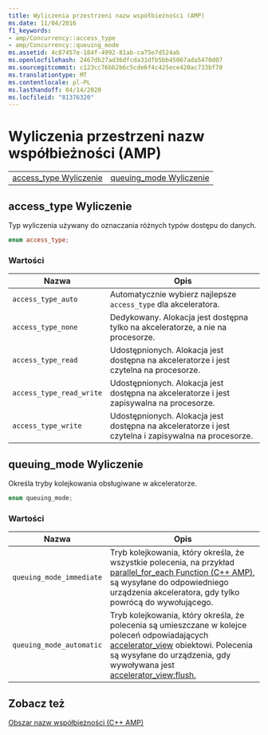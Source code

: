 ```yaml
---
title: Wyliczenia przestrzeni nazw współbieżności (AMP)
ms.date: 11/04/2016
f1_keywords:
- amp/Concurrency::access_type
- amp/Concurrency::queuing_mode
ms.assetid: 4c87457e-184f-4992-81ab-ca75e7d524ab
ms.openlocfilehash: 2467db27ad36dfcda31dfb5bb45067ada5470d07
ms.sourcegitcommit: c123cc76bb2b6c5cde6f4c425ece420ac733bf70
ms.translationtype: MT
ms.contentlocale: pl-PL
ms.lasthandoff: 04/14/2020
ms.locfileid: "81376320"
---
```

# <a name="concurrency-namespace-enums-amp"></a>Wyliczenia przestrzeni nazw współbieżności (AMP)

|||
|-|-|
|[access_type Wyliczenie](#access_type)|[queuing_mode Wyliczenie](#queuing_mode)|

## <a name="access_type-enumeration"></a><a name="access_type"></a>access_type Wyliczenie

Typ wyliczenia używany do oznaczania różnych typów dostępu do danych.

```cpp
enum access_type;
```

### <a name="values"></a>Wartości

|Nazwa|Opis|
|----------|-----------------|
|`access_type_auto`|Automatycznie wybierz najlepsze `access_type` dla akceleratora.|
|`access_type_none`|Dedykowany. Alokacja jest dostępna tylko na akceleratorze, a nie na procesorze.|
|`access_type_read`|Udostępnionych. Alokacja jest dostępna na akceleratorze i jest czytelna na procesorze.|
|`access_type_read_write`|Udostępnionych. Alokacja jest dostępna na akceleratorze i jest zapisywalna na procesorze.|
|`access_type_write`|Udostępnionych. Alokacja jest dostępna na akceleratorze i jest czytelna i zapisywalna na procesorze.|

## <a name="queuing_mode-enumeration"></a><a name="queuing_mode"></a>queuing_mode Wyliczenie

Określa tryby kolejkowania obsługiwane w akceleratorze.

```cpp
enum queuing_mode;
```

### <a name="values"></a>Wartości

|Nazwa|Opis|
|----------|-----------------|
|`queuing_mode_immediate`|Tryb kolejkowania, który określa, że wszystkie polecenia, na przykład [parallel_for_each Function (C++ AMP)](concurrency-namespace-functions-amp.md#parallel_for_each), są wysyłane do odpowiedniego urządzenia akceleratora, gdy tylko powrócą do wywołującego.|
|`queuing_mode_automatic`|Tryb kolejkowania, który określa, że polecenia są umieszczane w kolejce poleceń odpowiadających [accelerator_view](accelerator-view-class.md) obiektowi. Polecenia są wysyłane do urządzenia, gdy wywoływana jest [accelerator_view:flush.](accelerator-view-class.md#flush)|

## <a name="see-also"></a>Zobacz też

[Obszar nazw współbieżności (C++ AMP)](concurrency-namespace-cpp-amp.md)
